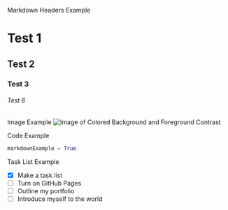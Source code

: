 Markdown Headers Example
# Test 1
## Test 2
### Test 3
###### Test 6


Image Example
![Image of Colored Background and Foreground Contrast](https://www.thoughtco.com/thmb/V-lOukUT4Wd9BI-vAq_GX5ZoCtI=/1500x0/filters:no_upscale():max_bytes(150000):strip_icc()/Color-Contrast-Chart-59091b973df78c9283e31928.jpg)


Code Example
``` Python
markdownExample = True
```


Task List Example
- [X] Make a task list
- [ ] Turn on GitHub Pages
- [ ] Outline my portfolio
- [ ] Introduce myself to the world
